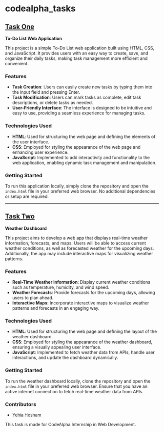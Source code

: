 # codealpha_tasks

## [Task One](https://github.com/yehiahesham2938/codealpha_tasks/tree/main/TaskOne)

**To-Do List Web Application**

This project is a simple To-Do List web application built using HTML, CSS, and JavaScript. It provides users with an easy way to create, save, and organize their daily tasks, making task management more efficient and convenient.

### Features

* **Task Creation**: Users can easily create new tasks by typing them into the input field and pressing Enter.
* **Task Modification**: Users can mark tasks as complete, edit task descriptions, or delete tasks as needed.
* **User-Friendly Interface**: The interface is designed to be intuitive and easy to use, providing a seamless experience for managing tasks.

### Technologies Used

* **HTML**: Used for structuring the web page and defining the elements of the user interface.
* **CSS**: Employed for styling the appearance of the web page and enhancing user experience.
* **JavaScript**: Implemented to add interactivity and functionality to the web application, enabling dynamic task management and manipulation.
### Getting Started

To run this application locally, simply clone the repository and open the `index.html` file in your preferred web browser.
No additional dependencies or setup are required.

---

## [Task Two](https://github.com/yehiahesham2938/codealpha_tasks/tree/main/TaskTwo)
**Weather Dashboard**

This project aims to develop a web app that displays real-time weather information, forecasts, and maps. Users will be able to access current weather conditions, as well as forecasted weather for the upcoming days. Additionally, the app may include interactive maps for visualizing weather patterns.

### Features
* **Real-Time Weather Information**: Display current weather conditions such as temperature, humidity, and wind speed.
* **Weather Forecasts**: Provide forecasts for the upcoming days, allowing users to plan ahead.
* **Interactive Maps**: Incorporate interactive maps to visualize weather patterns and forecasts in an engaging way.

### Technologies Used

* **HTML**: Used for structuring the web page and defining the layout of the weather dashboard.
* **CSS**: Employed for styling the appearance of the weather dashboard, ensuring a visually appealing user interface.
* **JavaScript**:  Implemented to fetch weather data from APIs, handle user interactions, and update the dashboard dynamically.

### Getting Started

To run the weather dashboard locally, clone the repository and open the `index.html` file in your preferred web browser. Ensure that you have an active internet connection to fetch real-time weather data from APIs.

### Contributors

- [Yehia Hesham](https://github.com/yehiahesham2938)

This task is made for CodeAlpha Internship in Web Development.